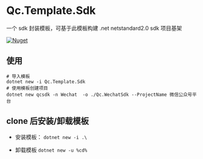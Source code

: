 # Qc.Template.Sdk

一个 sdk 封装模板，可基于此模板构建 .net netstandard2.0 sdk 项目基架

[![Nuget](https://img.shields.io/nuget/v/Qc.Template.Sdk)](https://www.nuget.org/packages/Qc.Template.Sdk/)

## 使用

```
# 导入模板
dotnet new -i Qc.Template.Sdk
# 使用模板创建项目
dotnet new qcsdk -n Wechat  -o ./Qc.WechatSdk --ProjectName 微信公众号平台
```


## clone 后安装/卸载模板

- 安装模板：
  `dotnet new -i .\`

- 卸载模板
  `dotnet new -u %cd%`
